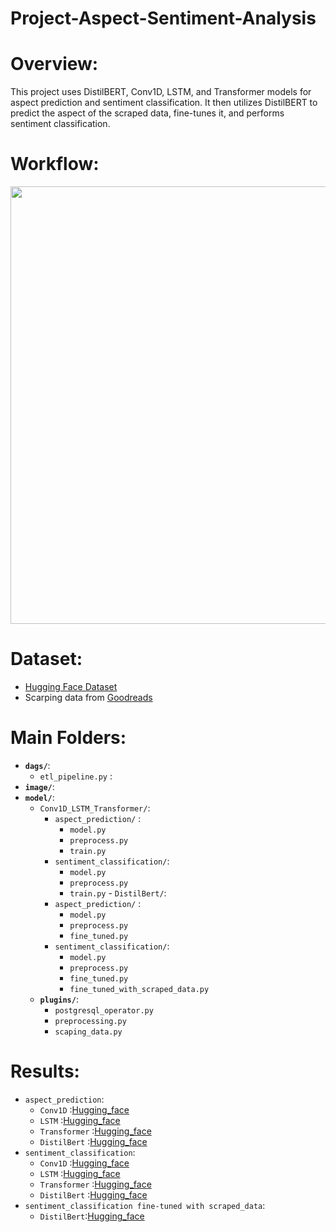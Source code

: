 # Project-Aspect-Sentiment-Analysis

# Overview:

This project uses DistilBERT, Conv1D, LSTM, and Transformer models for aspect prediction and sentiment classification. It then utilizes DistilBERT to predict the aspect of the scraped data, fine-tunes it, and performs sentiment classification.
# Workflow:
<div style="text-align: center;">
    <img src="https://github.com/DANGKHOIk22/Project-Aspect-Sentiment-Analysis/blob/main/image/Screenshot%202025-03-09%20133320.png?raw=true" width="700"/>
</div>

# Dataset:
  - [Hugging Face Dataset](https://huggingface.co/datasets/thainq107/abte-restaurants)
  - Scarping data from [Goodreads](https://www.goodreads.com/)

# Main Folders:
  - **`dags/`**: 
       - `etl_pipeline.py` : 
  - **`image/`**: 
  - **`model/`**: 
       - `Conv1D_LSTM_Transformer/`:
           - `aspect_prediction/` :
               -  `model.py`
               - `preprocess.py` 
               - `train.py`
           - `sentiment_classification/`:
               -  `model.py`
               - `preprocess.py` 
               - `train.py`
        - `DistilBert/`:
           - `aspect_prediction/` :
               -  `model.py`
               - `preprocess.py` 
               - `fine_tuned.py`
           - `sentiment_classification/`:
               -  `model.py`
               - `preprocess.py` 
               - `fine_tuned.py`
               - `fine_tuned_with_scraped_data.py`
    - **`plugins/`**:
        - `postgresql_operator.py`
        - `preprocessing.py`
        - `scaping_data.py`

# Results:
  - `aspect_prediction`:
     - `Conv1D` :[Hugging_face](https://huggingface.co/Khoivudang1209/abte-restaurants-conv1d)
     - `LSTM` :[Hugging_face](https://huggingface.co/Khoivudang1209/abte-restaurants-lstm)
     - `Transformer` :[Hugging_face](https://huggingface.co/Khoivudang1209/abte-restaurants-transformer)
     - `DistilBert` :[Hugging_face](https://huggingface.co/Khoivudang1209/abte-restaurants-distilbert-base-uncased)
  - `sentiment_classification`:
     - `Conv1D` :[Hugging_face](https://huggingface.co/Khoivudang1209/abte-restaurants-sentiment-conv1d)
     - `LSTM` :[Hugging_face](https://huggingface.co/Khoivudang1209/abte-restaurants-sentiment-lstm)
     - `Transformer` :[Hugging_face](https://huggingface.co/Khoivudang1209/abte-restaurants-sentiment-transformer)
     - `DistilBert` :[Hugging_face](https://huggingface.co/Khoivudang1209/abte-restaurants-sentiment-distilbert)
  - `sentiment_classification fine-tuned with scraped_data`:
     - `DistilBert`:[Hugging_face](https://huggingface.co/Khoivudang1209/absa-restaurants-albert-base-v2)

     
